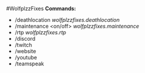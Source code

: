 #WolfplzzFixes
**Commands:**
- /deathlocation *wolfplzzfixes.deathlocation*
- /maintenance <on/off\> *wolfplzzfixes.maintenance*
- /rtp *wolfplzzfixes.rtp*
- /discord
- /twitch
- /website
- /youtube
- /teamspeak
